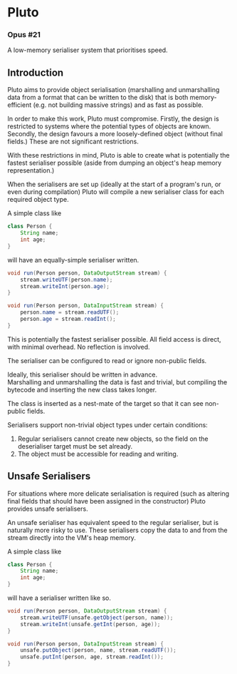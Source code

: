 Pluto
=====

### Opus #21

A low-memory serialiser system that prioritises speed.

## Introduction

Pluto aims to provide object serialisation (marshalling and unmarshalling data from a format that can be written to the disk)
that is both memory-efficient (e.g. not building massive strings) and as fast as possible.

In order to make this work, Pluto must compromise.
Firstly, the design is restricted to systems where the potential types of objects are known.
Secondly, the design favours a more loosely-defined object (without final fields.)
These are not significant restrictions.

With these restrictions in mind, Pluto is able to create what is potentially the fastest serialiser possible (aside from dumping an object's heap memory representation.)

When the serialisers are set up (ideally at the start of a program's run, or even during compilation)
Pluto will compile a new serialiser class for each required object type.

A simple class like
```java
class Person {
    String name;
    int age;
}
```
will have an equally-simple serialiser written.
```java 
void run(Person person, DataOutputStream stream) {
    stream.writeUTF(person.name);
    stream.writeInt(person.age);
}

void run(Person person, DataInputStream stream) {
    person.name = stream.readUTF();
    person.age = stream.readInt();
}
```

This is potentially the fastest serialiser possible.
All field access is direct, with minimal overhead. No reflection is involved.

The serialiser can be configured to read or ignore non-public fields.

Ideally, this serialiser should be written in advance. \
Marshalling and unmarshalling the data is fast and trivial,
but compiling the bytecode and inserting the new class takes longer.

The class is inserted as a nest-mate of the target so that it can see non-public fields.

Serialisers support non-trivial object types under certain conditions:
1. Regular serialisers cannot create new objects, so the field on the deserialiser target must be set already.
2. The object must be accessible for reading and writing.

## Unsafe Serialisers

For situations where more delicate serialisation is required (such as altering final fields that should have been assigned in the constructor)
Pluto provides unsafe serialisers.

An unsafe serialiser has equivalent speed to the regular serialiser, but is naturally more risky to use.
These serialisers copy the data to and from the stream directly into the VM's heap memory.

A simple class like
```java
class Person {
    String name;
    int age;
}
```
will have a serialiser written like so.
```java 
void run(Person person, DataOutputStream stream) {
    stream.writeUTF(unsafe.getObject(person, name));
    stream.writeInt(unsafe.getInt(person, age));
}

void run(Person person, DataInputStream stream) {
    unsafe.putObject(person, name, stream.readUTF());
    unsafe.putInt(person, age, stream.readInt());
}
```
